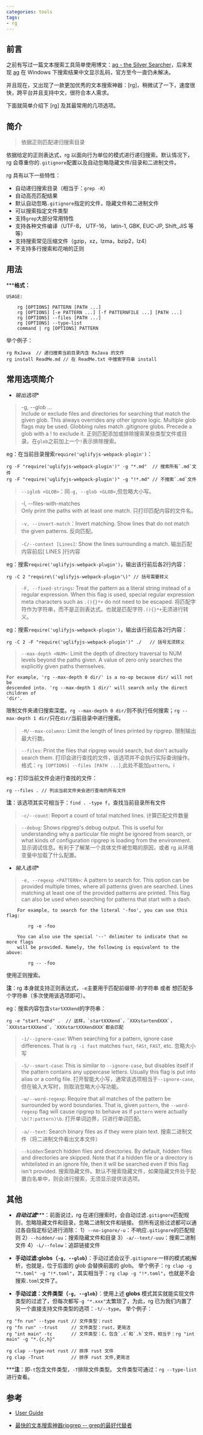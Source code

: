 ```yaml
---
categories: tools
tags:
- rg
---
```


前言
--------------
之前有写过一篇文本搜索工具简单使用博文：[ag - the Silver Searcher]，后来发现 [ag] 在 Windows 下搜索结果中文显示乱码，官方至今一直仍未解决。

并且现在，又出现了一款更加优秀的文本搜索神器：[rg]，稍微试了一下，速度很快，跨平台并且支持中文，很符合本人需求。

下面就简单介绍下 [rg] 及其最常用的几项选项。

简介
--------------
>依据正则匹配递归搜索目录

依据给定的正则表达式，rg 以面向行为单位的模式进行递归搜索。默认情况下，rg 会尊重你的`.gitignore`配置以及自动忽略隐藏文件/目录和二进制文件。

rg 具有以下一些特性：
* 自动递归搜索目录（相当于：`grep -R`）
* 自动高亮匹配结果
* 默认自动忽略`.gitignore`指定的文件，隐藏文件和二进制文件
* 可以搜索指定文件类型
* 支持`grep`大部分常用特性
* 支持各种文件编译（UTF-8， UTF-16， latin-1, GBK, EUC-JP, Shift_JIS 等等）
* 支持搜索常见压缩文件（gzip，xz，lzma，bzip2，lz4）
* 不支持多行搜索和花哨的正则


用法
-------------
*****格式：**

```dos
USAGE:

    rg [OPTIONS] PATTERN [PATH ...]
    rg [OPTIONS] [-e PATTERN ...] [-f PATTERNFILE ...] [PATH ...]
    rg [OPTIONS] --files [PATH ...]
    rg [OPTIONS] --type-list
    command | rg [OPTIONS] PATTERN
```
举个例子：
```shell
rg RxJava  // 递归搜索当前目录内含 RxJava 的文件
rg install ReadMe.md // 在 ReadMe.txt 中搜索字符串 install
```

常用选项简介
----------------
* *输出选项**

>-g, --glob <GLOB>...                    
        Include or exclude files and directories for searching that match the given
        glob. This always overrides any other ignore logic. Multiple glob flags may be
        used. Globbing rules match .gitignore globs. Precede a glob with a ! to exclude
        it.
正则匹配添加或排除搜索某些类型文件或目录。在`glob`之前加上一个`!`表示排除搜索。

eg：在当前目录搜索`require('uglifyjs-webpack-plugin')`：
```
rg -F "require('uglifyjs-webpack-plugin')" -g "*.md"  // 搜索所有`.md`文件
rg -F "require('uglifyjs-webpack-plugin')" -g "!*.md" // 不搜索`.md`文件
```

>`--iglob <GLOB>`：同`-g, --glob <GLOB>`,但忽略大小写。

>-l, --files-with-matches                
        Only print the paths with at least one match.
只打印匹配内容的文件名。

>`-v, --invert-match`：Invert matching. Show lines that do not match the given patterns.
反向匹配。


>`-C/--context [Lines]`: Show the lines surrounding a match.
输出匹配内容前后[ LINES ]行内容

eg：搜索`require('uglifyjs-webpack-plugin')`，输出该行前后各2行内容：
```
rg -C 2 "require\('uglifyjs-webpack-plugin'\)" // 括号需要转义
```

>`-F, --fixed-strings`: Treat the pattern as a literal string instead of a regular expression.
        When this flag is used, special regular expression meta characters such as `.(){}*+`
        do not need to be escaped.
将匹配字符作为字符串，而不是正则表达式。也就是匹配字符`.(){}*+`无须进行转义。

eg：搜索`require('uglifyjs-webpack-plugin')`，输出该行前后各2行内容：
```
rg -C 2 -F "require('uglifyjs-webpack-plugin')" ./   // 括号无须转义
```

>`--max-depth <NUM>`: Limit the depth of directory traversal to NUM levels beyond the paths given. A
    value of zero only searches the explicitly given paths themselves.
    
    For example, 'rg --max-depth 0 dir/' is a no-op because dir/ will not be
    descended into. 'rg --max-depth 1 dir/' will search only the direct children of
    'dir'.
限制文件夹递归搜索深度。`rg --max-depth 0 dir/`则不执行任何搜索；`rg --max-depth 1 dir/`只在`dir/`当前目录中进行搜索。



>`-M/--max-columns`: Limit the length of lines printed by ripgrep.
限制输出最大行数。

>`--files`: Print the files that ripgrep would search, but don't actually search them.
打印会进行查找的文件，该选项并不会执行实际查询操作。格式：`rg [OPTIONS] --files [PATH ...]`,此处不能加`pattern`。i

eg：打印当前文件会进行查找的文件：
```
rg --files . // 列出当前文件夹会进行查询的所有文件
```
**注**：该选项其实可相当于：`find . -type f`，查找当前目录所有文件

>`-c/--count`: Report a count of total matched lines.
计算匹配文件数量


>`--debug`: Shows ripgrep's debug output. This is useful for understanding why a particular file might be ignored from search, or what kinds of configuration ripgrep is loading from the environment.
显示调试信息。有利于了解某一个具体文件被忽略的原因，或者 rg 从环境变量中加载了什么配置。

* *输入选项**

>`-e, --regexp <PATTERN>`: A pattern to search for. This option can be provided multiple times, where
        all patterns given are searched. Lines matching at least one of the provided
        patterns are printed. This flag can also be used when searching for patterns
        that start with a dash.
        
        For example, to search for the literal '-foo', you can use this flag:
        
            rg -e -foo
        
        You can also use the special '--' delimiter to indicate that no more flags
        will be provided. Namely, the following is equivalent to the above:
        
            rg -- -foo
使用正则搜索。

**注**：rg 本身就支持正则表达式，`-e`主要用于匹配前缀带`-`的字符串 或者 想匹配多个字符串（多次使用该选项即可）。

eg：搜索内容包含`startXXXend`的字符串：
```
rg -e "start.*end" .  // 这样，`startXXXend`，`XXXstartendXXX`，`XXXstartXXXend`，`XXXstartXXXendXXX`都会匹配
``` 

>`-i/--ignore-case`: When searching for a pattern, ignore case differences. That is `rg -i fast` matches `fast`, `fASt`, `FAST`, etc.
忽略大小写

>`-S/--smart-case`: This is similar to `--ignore-case`, but disables itself if the pattern contains any uppercase letters. Usually this flag is put into alias or a config file.
打开智能大小写，通常该选项相当于`--ignore-case`,但在输入大写时，则取消忽略大小写功能。

>`-w/--word-regexp`: Require that all matches of the pattern be surrounded by word boundaries. That is, given `pattern`, the `--word-regexp` flag will cause ripgrep to behave as if `pattern` were actually `\b(?:pattern)\b`.
打开单词边界，只进行单词匹配。

>`-a/--text`: Search binary files as if they were plain text.
搜索二进制文件（将二进制文件看出文本文件）

>`--hidden`:Search hidden files and directories. By default, hidden files and directories
    are skipped. Note that if a hidden file or a directory is whitelisted in an
    ignore file, then it will be searched even if this flag isn't provided.
搜索隐藏文件。默认不搜索隐藏文件，如果隐藏文件处于配置白名单中，则会进行搜索，无须显示提供该选项。



其他
-------------
* *****自动过滤********：前面说过，rg 在递归搜索时，会自动过滤`.gitignore`匹配规则，忽略隐藏文件和目录，忽略二进制文件和链接。
但所有这些过滤都可以通过各自指定标记进行消除：
1）`--no-ignore/-u`：不响应`.gitignore`的匹配规则
2）`--hidden/-uu`：搜索隐藏文件和目录
3）`-a/--text/-uuu`：搜索二进制文件
4）`-L/--folow`：追踪链接文件

* **手动过滤:globs（`-g, --glob`）**：手动过滤会议于`.gitignore`·一样的模式被j解析，也就是，位于后面的 glob 会替换前面的 glob。
举个例子：`rg clap -g "*.toml" -g "!*.toml"`，其实相当于：`rg clap -g "!*.toml"`，也就是不会搜索`.toml`文件了。

* **手动过滤：文件类型（`-g, --glob`）**：使用上述 **globs** 模式其实就能实现文件类型的过滤了，但每次都写`-g "*.xxx"`太繁琐了，为此，rg 已为我们内置了另一个直接支持文件类型的选项：`-t/--type`。
举个例子：
```
rg "fn run" --type rust // 文件类型：rust
rg "fn run" --trust     // 文件类型：rust，更简洁
rg "int main" -tc       // 文件类型：C，包含`.c`和`.h`文件，相当于：rg "int main" -g "*.{c,h}"

rg clap --type-not rust // 排序 rust 文件
rg clap -Trust          // 排序 rust 文件,更简洁
```
*****注**：即`-t`包含文件类型，`-T`排除文件类型。
文件类型可通过：`rg --type-list`进行查看。














参考
------------
* [User Guide]

* [最快的文本搜索神器ripgrep -- grep的最好代替者]






[ripgrep]:https://github.com/BurntSushi/ripgrep

[ag - the Silver Searcher]:https://www.jianshu.com/p/a6a373636894

[ag]:https://github.com/ggreer/the_silver_searcher


[最快的文本搜索神器ripgrep -- grep的最好代替者]:https://segmentfault.com/a/1190000016170184

[User Guide]:https://github.com/BurntSushi/ripgrep/blob/master/GUIDE.md
